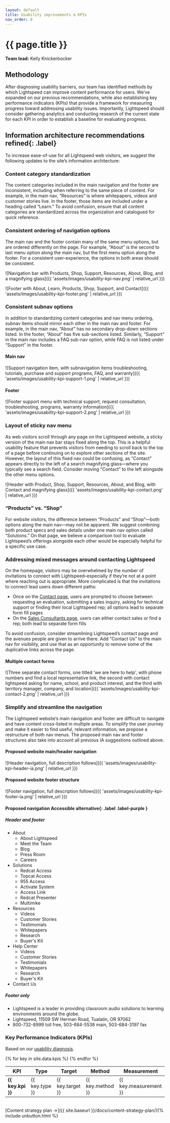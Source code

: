```yaml
---
layout: default
title: Usability improvements & KPIs
nav_order: 8
---
```


# {{ page.title }}

**Team lead:** Kelly Knickerbocker

## Methodology

After diagnosing usability barriers, our team has identified methods by which Lightspeed can improve content performance for users. We’ve expanded on our previous recommendations, while also establishing key performance indicators (KPIs) that provide a framework for measuring progress toward addressing usability issues. Importantly, Lightspeed should consider gathering analytics and conducting research of the current state for each KPI in order to establish a baseline for evaluating progress.

## Information architecture recommendations **refined**{: .label}

To increase ease-of-use for all Lightspeed web visitors, we suggest the following updates to the site’s information architecture: 

### Content category standardization
The content categories included in the main navigation and the footer are inconsistent, including when referring to the same piece of content. For example, in the main nav, “Resources” is where whitepapers, videos and customer stories live. In the footer, those items are included under a heading called “Learn.” To avoid confusion, ensure that all content categories are standardized across the organization and catalogued for quick reference.

### Consistent ordering of navigation options
The main nav and the footer contain many of the same menu options, but are ordered differently on the page. For example, “About” is the second to last menu option along the main nav, but the first menu option along the footer. For a consistent user-experience, the options in both areas should be consistent.

![Navigation bar with Products, Shop, Support, Resources, About, Blog, and a magnifying glass]({{ 'assets/images/usability-kpi-nav.png' | relative_url }})

![Footer with About, Learn, Products, Shop, Support, and Contact]({{ 'assets/images/usability-kpi-footer.png' | relative_url }})

### Consistent subnav options
In addition to standardizing content categories and nav menu ordering, subnav items should mirror each other in the main nav and footer. For example, in the main nav, “About” has no secondary drop-down sections listed. In the footer, “About” has five sub-sections listed. Similarly, “Support” in the main nav includes a FAQ sub-nav option, while FAQ is not listed under “Support” in the footer. 

#### Main nav

![Support navigation item, with subnavigation items troubleshooting, tutorials, purchase and support programs, FAQ, and warranty]({{ 'assets/images/usability-kpi-support-1.png' | relative_url }})

#### Footer

![Footer support menu with technical support, request consultation, troubleshooting, programs, warranty information]({{ 'assets/images/usability-kpi-support-2.png' | relative_url }})

### Layout of sticky nav menu
As web visitors scroll through any page on the Lightspeed website, a sticky version of the main nav bar stays fixed along the top. This is a helpful usability feature that prevents visitors from needing to scroll back to the top of a page before continuing on to explore other sections of the site. However, the layout of this fixed nav could be confusing, as “Contact” appears directly to the left of a search magnifying glass—where you typically see a search field. Consider moving “Contact” to the left alongside the other menu options.  

![Header with Product, Shop, Support, Resources, About, and Blog, with Contact and magnifying glass]({{ 'assets/images/usability-kpi-contact.png' | relative_url }})

### “Products” vs. “Shop”
For website visitors, the difference between “Products” and “Shop”—both options along  the main nav—may not be apparent. We suggest combining both product specs and sales details under one main nav option called “Solutions.” On that page, we believe a comparison tool to evaluate Lightspeed’s offerings alongside each other would be especially helpful for a specific use case. 

### Addressing mixed messages around contacting Lightspeed
On the homepage, visitors may be overwhelmed by the number of invitations to connect with Lightspeed–especially if they’re not at a point where reaching out is appropriate. More complicated is that the invitations to connect lead users down different paths:

- Once on the [Contact page](https://www.lightspeed-tek.com/contact/), users are prompted to choose between requesting an evaluation, submitting a sales inquiry, asking for technical support or finding their local Lightspeed rep; all options lead to separate form fill pages
- On the [Sales Consultants page](https://www.lightspeed-tek.com/about-us/sales-consultants/), users can either contact sales or find a rep; both lead to separate form fills

To avoid confusion, consider streamlining Lightspeed’s contact page and the avenues people are given to arrive there. Add “Contact Us” to the main nav for visibility, and use that as an opportunity to remove some of the duplicative links across the page.

#### Multiple contact forms
![Three separate contact forms, one titled 'we are here to help', with phone numbers and find a local representative link, the second with contact lightspeed asking for name, school, and product interest, and the third with territory manager, company, and location]({{ 'assets/images/usability-kpi-contact-2.png' | relative_url }})

### Simplify and streamline the navigation 
The Lightspeed website’s main navigation and footer are difficult to navigate and have content cross-listed in multiple areas. To simplify the user journey and make it easier to find useful, relevant information, we propose a restructure of both nav menus. The proposed main nav and footer structures also take into account all previous IA suggestions outlined above.

#### Proposed website main/header navigation

![Header navigation, full description follows]({{ 'assets/images/usability-kpi-header-ia.png' | relative_url }})


#### Proposed website footer structure

![Footer navigation, full description follows]({{ 'assets/images/usability-kpi-footer-ia.png' | relative_url }})

#### Proposed navigation **Accessible alternative**{: .label .label-purple }

##### Header and footer

- About
  - About Lightspeed
  - Meet the Team
  - Blog
  - Press Room
  - Careers
- Solutions
  - Redcat Access
  - Topcat Access
  - 955 Access
  - Activate System
  - Access Link
  - Redcat Presenter
  - Multimike
- Resources
  - Videos
  - Customer Stories
  - Testimonials
  - Whitepapers
  - Research
  - Buyer's Kit
- Help Center
  - Videos
  - Customer Stories
  - Testimonials
  - Whitepapers
  - Research
  - Buyer's Kit
- Contact Us

##### Footer only

 - Lightspeed is a leader in providing classroom audio solutions to learning environments around the globe.
 - Lightspeed, 11509 SW Herman Road, Tualatin, OR 97062
 - 800-732-8999 toll free, 503-684-5538 main, 503-684-3197 fax

### Key Performance Indicators (KPIs)
<span class="fs-3">Based on our <a href="{{ 'docs/usability-diagnosis/' | relative_url }}">usability diagnosis</a>.</span>

<table>
    <thead>
        <tr>
        <th>KPI</th>
        <th>Type</th>
        <th>Target</th>
        <th>Method</th>
        <th>Measurement</th>
        </tr>
    </thead>    
    <tbody>
        {% for key in site.data.kpis %}
        <tr><td><strong>{{ key.kpi }}</strong></td>
        <td>{{ key.type }}</td>
        <td>{{ key.target }}</td>
        <td>{{ key.method }}</td>
        <td>{{ key.measurement }}</td></tr>
    {% endfor %}
    </tbody>
</table>

<br>
[Content strategy plan →]({{ site.baseurl }}/docs/content-strategy-plan/){% include unbutton.html %}
